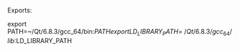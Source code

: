 Exports:

export PATH=~/Qt/6.8.3/gcc_64/bin:$PATH
export LD_LIBRARY_PATH=~/Qt/6.8.3/gcc_64/lib:$LD_LIBRARY_PATH


